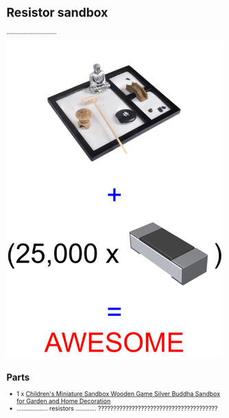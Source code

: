 Resistor sandbox
================

.............................

![assembly image](./Images/assembly.png)

Parts
-----

* 1 x [Children's Miniature Sandbox Wooden Game Silver Buddha Sandbox for Garden and Home Decoration](https://www.aliexpress.com/item/4000628919299.html)
* .................. resistors ............ ???????????????????????????????????????
